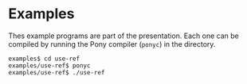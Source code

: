 # Examples

Thes example programs are part of the presentation. Each one can be
compiled by running the Pony compiler (`ponyc`) in the directory.

```
examples$ cd use-ref
examples/use-ref$ ponyc
examples/use-ref$ ./use-ref
```
